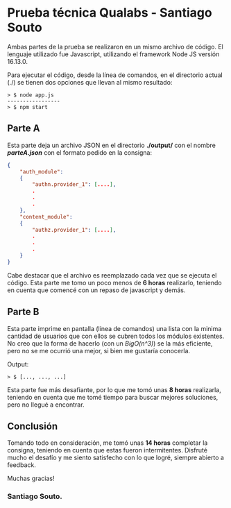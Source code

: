 # Prueba técnica Qualabs - Santiago Souto

Ambas partes de la prueba se realizaron en un mismo archivo de código. El lenguaje utilizado fue Javascript, utilizando el framework Node JS versión 16.13.0.

Para ejecutar el código, desde la línea de comandos, en el directorio actual (./) se tienen dos opciones que llevan al mismo resultado:

```shell
> $ node app.js
-----------------
> $ npm start
```

## Parte A

Esta parte deja un archivo JSON en el directorio **./output/** con el nombre **_parteA.json_** con el formato pedido en la consigna:

```json
{
    "auth_module":
    {
        "authn.provider_1": [....],
        .
        .
        .
    },
    "content_module":
    {
        "authz.provider_1": [....],
        .
        .
        .
    }
}
```
Cabe destacar que el archivo es reemplazado cada vez que se ejecuta el código. Esta parte me tomo un poco menos de **6 horas** realizarlo, teniendo en cuenta que comencé con un repaso de javascript y demás.

## Parte B
Esta parte imprime en pantalla (línea de comandos) una lista con la minima cantidad de usuarios que con ellos se cubren todos los módulos existentes. No creo que la forma de hacerlo (con un _BigO(n^3)_) se la más eficiente, pero no se me ocurrió una mejor, si bien me gustaría conocerla.

Output:
```shell
> $ [..., ..., ...]
```

Esta parte fue más desafiante, por lo que me tomó unas **8 horas** realizarla, teniendo en cuenta que me tomé tiempo para buscar mejores soluciones, pero no llegué a encontrar.

## Conclusión
Tomando todo en consideración, me tomó unas **14 horas** completar la consigna, teniendo en cuenta que estas fueron intermitentes. Disfruté mucho el desafío y me siento satisfecho con lo que logré, siempre abierto a feedback. 

Muchas gracias!

### Santiago Souto.